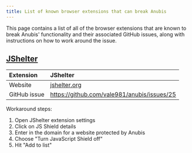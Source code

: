 ```yaml
---
title: List of known browser extensions that can break Anubis
---
```


This page contains a list of all of the browser extensions that are known to break Anubis' functionality and their associated GitHub issues, along with instructions on how to work around the issue.
## [JShelter](https://jshelter.org/)

| Extension    | JShelter                                      |
| :----------- | :-------------------------------------------- |
| Website      | [jshelter.org](https://jshelter.org/)         |
| GitHub issue | https://github.com/vale981/anubis/issues/25 |

Workaround steps:

1. Open JShelter extension settings
2. Click on JS Shield details
3. Enter in the domain for a website protected by Anubis
4. Choose "Turn JavaScript Shield off"
5. Hit "Add to list"
